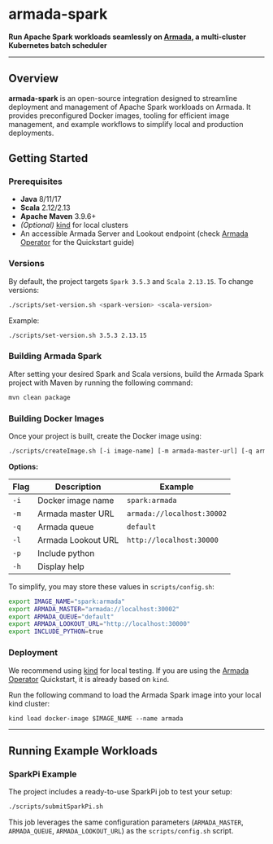 # armada-spark

**Run Apache Spark workloads seamlessly on [Armada](https://github.com/armadaproject/armada), a multi-cluster Kubernetes batch scheduler**

---

## Overview

**armada-spark** is an open-source integration designed to streamline deployment and management of Apache Spark workloads on Armada.
It provides preconfigured Docker images, tooling for efficient image management, and example workflows to simplify local and production deployments.

## Getting Started

### Prerequisites

- **Java** 8/11/17
- **Scala** 2.12/2.13
- **Apache Maven** 3.9.6+
- _(Optional)_ [kind](https://kind.sigs.k8s.io/) for local clusters
- An accessible Armada Server and Lookout endpoint (check [Armada Operator](https://github.com/armadaproject/armada-operator) for the Quickstart guide)

### Versions

By default, the project targets `Spark 3.5.3` and `Scala 2.13.15`. To change versions:

```bash
./scripts/set-version.sh <spark-version> <scala-version>
```

Example:
```bash
./scripts/set-version.sh 3.5.3 2.13.15
```

### Building Armada Spark

After setting your desired Spark and Scala versions, build the Armada Spark project with Maven by running the following command:

```bash
mvn clean package
```

### Building Docker Images

Once your project is built, create the Docker image using:

```bash
./scripts/createImage.sh [-i image-name] [-m armada-master-url] [-q armada-queue] [-l armada-lookout-url]
```

**Options:**

| Flag | Description        | Example                    |
|------|--------------------|----------------------------|
| `-i` | Docker image name  | `spark:armada`             |
| `-m` | Armada master URL  | `armada://localhost:30002` |
| `-q` | Armada queue       | `default`                  |
| `-l` | Armada Lookout URL | `http://localhost:30000`   |
| `-p` | Include python     |                            |
| `-h` | Display help       |                            |


To simplify, you may store these values in `scripts/config.sh`:

```bash
export IMAGE_NAME="spark:armada"
export ARMADA_MASTER="armada://localhost:30002"
export ARMADA_QUEUE="default"
export ARMADA_LOOKOUT_URL="http://localhost:30000"
export INCLUDE_PYTHON=true
```

### Deployment

We recommend using [kind](https://kind.sigs.k8s.io/) for local testing.
If you are using the [Armada Operator](https://github.com/armadaproject/armada-operator) Quickstart, it is already based on `kind`.

Run the following command to load the Armada Spark image into your local kind cluster:
```
kind load docker-image $IMAGE_NAME --name armada
```

---

## Running Example Workloads

### SparkPi Example

The project includes a ready-to-use SparkPi job to test your setup:

```bash
./scripts/submitSparkPi.sh
```

This job leverages the same configuration parameters (`ARMADA_MASTER`, `ARMADA_QUEUE`, `ARMADA_LOOKOUT_URL`) as the `scripts/config.sh` script.
